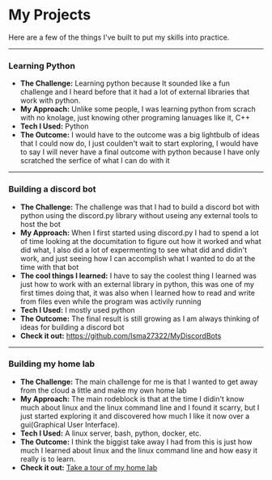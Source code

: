 # My Projects

Here are a few of the things I've built to put my skills into practice.

---
### Learning Python
* **The Challenge:** Learning python because It sounded like a fun challenge and I heard before that it had a lot of external libraries that work with python.
* **My Approach:** Unlike some people, I was learning python from scrach with no knolage, just knowing other programing lanuages like it, C++
* **Tech I Used:** Python
* **The Outcome:** I would have to the outcome was a big lightbulb of ideas that I could now do, I just coulden't wait to start exploring, I would have to say I will never have a final outcome with python because I have only scratched the serfice of what I can do with it

---
### Building a discord bot
* **The Challenge:** The challenge was that I had to build a discord bot with python using the discord.py library without useing any external tools to host the bot
* **My Approach:** When I first started using discord.py I had to spend a lot of time looking at the documitation to figure out how it worked and what did what, I also did a lot of expermenting to see what did and didin't work, and just seeing how I can accomplish what I wanted to do at the time with that bot
* **The cool things I learned:** I have to say the coolest thing I learned was just how to work with an external library in python, this was one of my first times doing that, it was also when I learned how to read and write from files even while the program was activily running
* **Tech I Used:** I mostly used python
* **The Outcome:** The final result is still growing as I am always thinking of ideas for building a discord bot
* **Check it out:** https://github.com/Isma27322/MyDiscordBots

---
### Building my home lab
* **The Challenge:** The main challenge for me is that I wanted to get away from the cloud a little and make my own home lab
* **My Approach:** The main rodeblock is that at the time I didin't know much about linux and the linux command line and I found it scarry, but I just started exploring it and discovered how much I like it now over a gui(Graphical User Interface).
* **Tech I Used:** A linux server, bash, python, docker, etc.
* **The Outcome:** I think the biggist take away I had from this is just how much I learned about linux and the linux command line and how easy it really is to learn.
* **Check it out:** [Take a tour of my home lab](./home-lab/intro.md)
